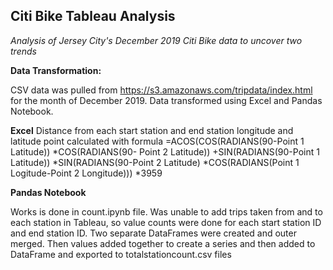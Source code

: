 ## Citi Bike Tableau Analysis

*Analysis of Jersey City's December 2019 Citi Bike data to uncover two trends*


**Data Transformation:**

CSV data was pulled from https://s3.amazonaws.com/tripdata/index.html for the month of December 2019. Data transformed using Excel and Pandas Notebook. 

**Excel**
Distance from each start station and end station longitude and latitude point calculated with formula =ACOS(COS(RADIANS(90-Point 1 Latitude)) *COS(RADIANS(90- Point 2 Latitude)) +SIN(RADIANS(90-Point 1 Latitude)) *SIN(RADIANS(90-Point 2 Latitude) *COS(RADIANS(Point 1 Logitude-Point 2 Longitude))) *3959

**Pandas Notebook**

Works is done in count.ipynb file. Was unable to add trips taken from and to each station in Tableau, so value counts were done for each start station ID and end station ID. Two separate DataFrames were created and outer merged. Then values added together to create a series and then added to DataFrame and exported to totalstationcount.csv files


